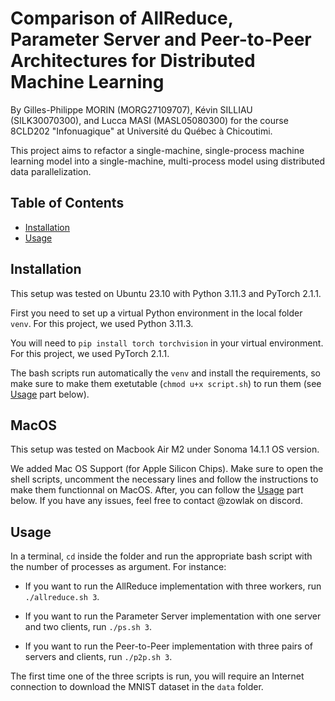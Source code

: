# Comparison of AllReduce, Parameter Server and Peer-to-Peer Architectures for Distributed Machine Learning

By Gilles-Philippe MORIN (MORG27109707), Kévin SILLIAU (SILK30070300), and Lucca MASI (MASL05080300) for the course 8CLD202 "Infonuagique" at Université du Québec à Chicoutimi.

This project aims to refactor a single-machine, single-process machine learning model into a single-machine, multi-process model using distributed data parallelization.

## Table of Contents

- [Installation](#installation)
- [Usage](#usage)

## Installation

This setup was tested on Ubuntu 23.10 with Python 3.11.3 and PyTorch 2.1.1.

First you need to set up a virtual Python environment in the local folder `venv`. For this project, we used Python 3.11.3.

You will need to `pip install torch torchvision` in your virtual environment. For this project, we used PyTorch 2.1.1.

The bash scripts run automatically the `venv` and install the requirements, so make sure to make them exetutable (`chmod u+x script.sh`) to run them (see [Usage](#usage) part below).

## MacOS

This setup was tested on Macbook Air M2 under Sonoma 14.1.1 OS version.

We added Mac OS Support (for Apple Silicon Chips).
Make sure to open the shell scripts, uncomment the necessary lines and follow the instructions to make them functionnal on MacOS. After, you can follow the [Usage](#usage) part below.
If you have any issues, feel free to contact @zowlak on discord.

## Usage

In a terminal, `cd` inside the folder and run the appropriate bash script with the number of processes as argument. For instance:

- If you want to run the AllReduce implementation with three workers, run `./allreduce.sh 3`.

- If you want to run the Parameter Server implementation with one server and two clients, run `./ps.sh 3`.

- If you want to run the Peer-to-Peer implementation with three pairs of servers and clients, run `./p2p.sh 3`.

The first time one of the three scripts is run, you will require an Internet connection to download the MNIST dataset in the `data` folder.
